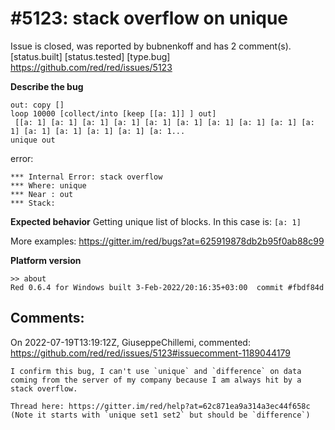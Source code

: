 
#5123: stack overflow on unique 
================================================================================
Issue is closed, was reported by bubnenkoff and has 2 comment(s).
[status.built] [status.tested] [type.bug]
<https://github.com/red/red/issues/5123>

**Describe the bug**
```
out: copy []
loop 10000 [collect/into [keep [[a: 1]] ] out] 
 [[a: 1] [a: 1] [a: 1] [a: 1] [a: 1] [a: 1] [a: 1] [a: 1] [a: 1] [a: 1] [a: 1] [a: 1] [a: 1] [a: 1] [a: 1...
unique out
```
error:
```
*** Internal Error: stack overflow
*** Where: unique
*** Near : out
*** Stack:
```

**Expected behavior**
Getting unique list of blocks. In this case is: `[a: 1]`

More examples: https://gitter.im/red/bugs?at=625919878db2b95f0ab88c99

**Platform version**
```
>> about
Red 0.6.4 for Windows built 3-Feb-2022/20:16:35+03:00  commit #fbdf84d
```



Comments:
--------------------------------------------------------------------------------

On 2022-07-19T13:19:12Z, GiuseppeChillemi, commented:
<https://github.com/red/red/issues/5123#issuecomment-1189044179>

    I confirm this bug, I can't use `unique` and `difference` on data coming from the server of my company because I am always hit by a stack overflow.
    
    Thread here: https://gitter.im/red/help?at=62c871ea9a314a3ec44f658c
    (Note it starts with `unique set1 set2` but should be `difference`)
    
    

